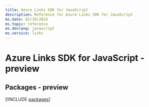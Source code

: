 ```yaml
---
title: Azure Links SDK for JavaScript
description: Reference for Azure Links SDK for JavaScript
ms.date: 02/19/2024
ms.topic: reference
ms.devlang: javascript
ms.service: links
---
```

# Azure Links SDK for JavaScript - preview
## Packages - preview
[!INCLUDE [packages](links-index.md)]